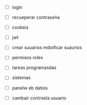 - [ ] login
- [ ] recueperar contraseña
- [ ] cookeis
- [ ] jwt
- [ ] crear suuarios mdoificar suaurios
- [ ] permisos roles
- [ ] tareas programasdas
- [ ] sistemas
- [ ] panelw eb datios
- [ ] cambair contrsela usuario 


